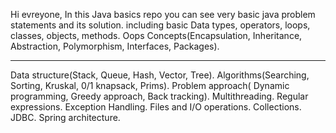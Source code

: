 Hi evreyone, In this Java basics repo you can see very basic java problem statements and its solution.
including basic Data types, operators, loops, classes, objects, methods. 
Oops Concepts(Encapsulation, Inheritance, Abstraction, Polymorphism, Interfaces, Packages).


*************************************************************************************************





Data structure(Stack, Queue, Hash, Vector, Tree).
Algorithms(Searching, Sorting, Kruskal, 0/1 knapsack, Prims).
Problem approach( Dynamic programming, Greedy approach, Back tracking).
Multithreading.
Regular expressions.
Exception Handling.
Files and I/O operations.
Collections.
JDBC.
Spring architecture.
